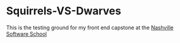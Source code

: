 # Squirrels-VS-Dwarves
This is the testing ground for my front end capstone at the [Nashville Software School](http://nashvillesoftwareschool.com/)